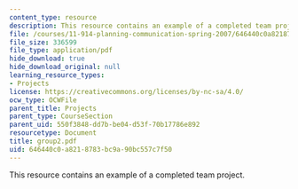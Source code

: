 ```yaml
---
content_type: resource
description: This resource contains an example of a completed team project.
file: /courses/11-914-planning-communication-spring-2007/646440c0a8218783bc9a90bc557c7f50_group2.pdf
file_size: 336599
file_type: application/pdf
hide_download: true
hide_download_original: null
learning_resource_types:
- Projects
license: https://creativecommons.org/licenses/by-nc-sa/4.0/
ocw_type: OCWFile
parent_title: Projects
parent_type: CourseSection
parent_uid: 550f3848-dd7b-be04-d53f-70b17786e892
resourcetype: Document
title: group2.pdf
uid: 646440c0-a821-8783-bc9a-90bc557c7f50
---
```

This resource contains an example of a completed team project.